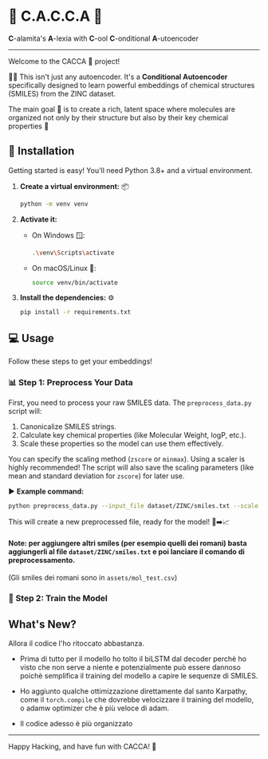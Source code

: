 # 💩 C.A.C.C.A 💩

 **C**-alamita's **A**-lexia with **C**-ool **C**-onditional **A**-utoencoder

---

Welcome to the CACCA 💩 project!

🧪✨ This isn't just any autoencoder. It's a **Conditional Autoencoder** specifically designed to learn powerful embeddings of chemical structures (SMILES) from the ZINC dataset.

The main goal 🎯 is to create a rich, latent space where molecules are organized not only by their structure but also by their key chemical properties 🧠

## 🚀 Installation

Getting started is easy! You'll need Python 3.8+ and a virtual environment.

1.  **Create a virtual environment:** 📦

    ```bash
    python -m venv venv
    ```

2.  **Activate it:**

    -   On Windows 🪟:
        ```bash
        .\venv\Scripts\activate
        ```
    -   On macOS/Linux 🐧:
        ```bash
        source venv/bin/activate
        ```

3.  **Install the dependencies:** ⚙️

    ```bash
    pip install -r requirements.txt
    ```

## 💻 Usage

Follow these steps to get your embeddings!

### 📊 Step 1: Preprocess Your Data

First, you need to process your raw SMILES data. The `preprocess_data.py` script will:
1.  Canonicalize SMILES strings.
2.  Calculate key chemical properties (like Molecular Weight, logP, etc.).
3.  Scale these properties so the model can use them effectively.

You can specify the scaling method (`zscore` or `minmax`). Using a scaler is highly recommended! The script will also save the scaling parameters (like mean and standard deviation for `zscore`) for later use.

▶️ **Example command:**

```bash
python preprocess_data.py --input_file dataset/ZINC/smiles.txt --scale zscore
```

This will create a new preprocessed file, ready for the model! 📄➡️📈

#### Note: per aggiungere altri smiles (per esempio quelli dei romani) basta aggiungerli al file `dataset/ZINC/smiles.txt` e poi lanciare il comando di preprocessamento.
(Gli smiles dei romani sono in `assets/mol_test.csv`)


### 🧠 Step 2: Train the Model



## What's New?
Allora il codice l'ho ritoccato abbastanza.

- Prima di tutto per il modello ho tolto il biLSTM dal decoder perchè ho visto che non serve a niente e potenzialmente può essere dannoso poichè semplifica il training del modello a capire le sequenze di SMILES.

- Ho aggiunto qualche ottimizzazione direttamente dal santo Karpathy, come il `torch.compile` che dovrebbe velocizzare il training del modello, o adamw optimizer che è più veloce di adam.

- Il codice adesso è più organizzato

---

Happy Hacking, and have fun with CACCA! 💩
